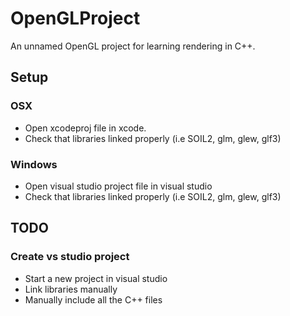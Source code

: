 # OpenGLProject

An unnamed OpenGL project for learning rendering in C++.

## Setup

### OSX

- Open xcodeproj file in xcode.
- Check that libraries linked properly (i.e SOIL2, glm, glew, glf3)

### Windows

- Open visual studio project file in visual studio
- Check that libraries linked properly (i.e SOIL2, glm, glew, glf3)

## TODO

### Create vs studio project

- Start a new project in visual studio
- Link libraries manually
- Manually include all the C++ files
